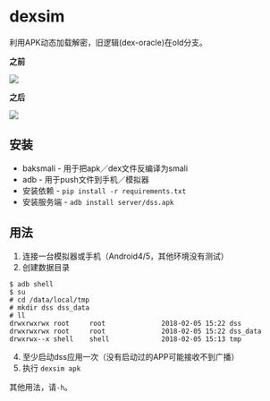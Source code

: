 # dexsim

利用APK动态加载解密，旧逻辑(dex-oracle)在old分支。

**之前**

![](https://raw.githubusercontent.com/mikusjelly/dexsim/master/imgs/before.png)

**之后**

![](https://raw.githubusercontent.com/mikusjelly/dexsim/master/imgs/after.png)


## 安装

- baksmali - 用于把apk／dex文件反编译为smali
- adb - 用于push文件到手机／模拟器
- 安装依赖 - `pip install -r requirements.txt`
- 安装服务端 - `adb install server/dss.apk`

## 用法

1. 连接一台模拟器或手机（Android4/5，其他环境没有测试）
2. 创建数据目录
  ```
  $ adb shell
  $ su
  # cd /data/local/tmp
  # mkdir dss dss_data
  # ll
  drwxrwxrwx root     root              2018-02-05 15:22 dss
  drwxrwxrwx root     root              2018-02-05 15:22 dss_data
  drwxrwx--x shell    shell             2018-02-05 15:13 tmp
  ```
4. 至少启动dss应用一次（没有启动过的APP可能接收不到广播）
5. 执行 `dexsim apk`

其他用法，请`-h`。


